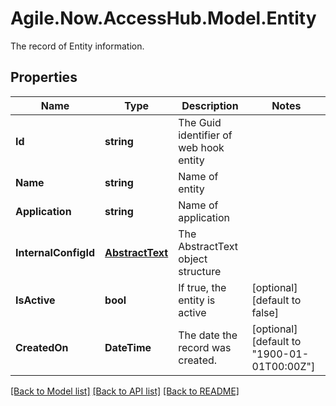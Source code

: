 # Agile.Now.AccessHub.Model.Entity
The record of Entity information.

## Properties

Name | Type | Description | Notes
------------ | ------------- | ------------- | -------------
**Id** | **string** | The Guid identifier of web hook entity | 
**Name** | **string** | Name of entity | 
**Application** | **string** | Name of application | 
**InternalConfigId** | [**AbstractText**](AbstractText.md) | The AbstractText object structure | 
**IsActive** | **bool** | If true, the entity is active | [optional] [default to false]
**CreatedOn** | **DateTime** | The date the record was created. | [optional] [default to "1900-01-01T00:00Z"]

[[Back to Model list]](../README.md#documentation-for-models) [[Back to API list]](../README.md#documentation-for-api-endpoints) [[Back to README]](../README.md)

